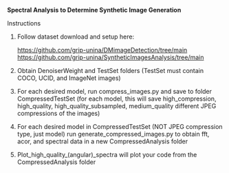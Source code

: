 **Spectral Analysis to Determine Synthetic Image Generation**

Instructions

1. Follow dataset download and setup here:

   https://github.com/grip-unina/DMimageDetection/tree/main
   https://github.com/grip-unina/SyntheticImagesAnalysis/tree/main
2. Obtain DenoiserWeight and TestSet folders (TestSet must contain COCO, UCID, and ImageNet images)
3. For each desired model, run compress_images.py and save to folder CompressedTestSet (for each model, this will save high_compression, high_quality, high_quality_subsampled, medium_quality different JPEG compressions of the images)
4. For each desired model in CompressedTestSet (NOT JPEG compression type, just model) run generate_compressed_images.py to obtain fft, acor, and spectral data in a new CompressedAnalysis folder
5. Plot_high_quality_(angular)_spectra will plot your code from the CompressedAnalysis folder
